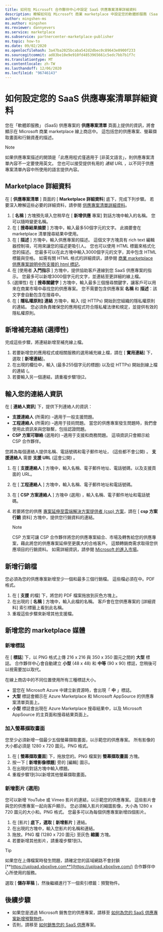 ```yaml
---
title: 如何在 Microsoft 合作夥伴中心中設定 SaaS 供應專案清單詳細資料
description: 瞭解如何在 Microsoft 商業 marketplace 中設定您的軟體即服務 (SaaS) 供應專案清單詳細資料。
author: mingshen-ms
ms.author: mingshen
ms.reviewer: dannyevers
ms.service: marketplace
ms.subservice: partnercenter-marketplace-publisher
ms.topic: how-to
ms.date: 09/02/2020
ms.openlocfilehash: 3a47ba2025bcaba542d2dbec0c89643e0900f233
ms.sourcegitcommit: ad83be10e9e910fd4853965661c5edc7bb7b1f7c
ms.translationtype: MT
ms.contentlocale: zh-TW
ms.lasthandoff: 12/06/2020
ms.locfileid: "96746143"
---
```

# <a name="how-to-configure-your-saas-offer-listing-details"></a>如何設定您的 SaaS 供應專案清單詳細資料

您在「軟體即服務」 (SaaS) 供應專案的 **供應專案清單** 頁面上提供的資訊，將會顯示在 Microsoft 商業 marketplace 線上商店中。 這包括您的供應專案、螢幕擷取畫面和行銷資產的描述。

> [!NOTE]
> 如果供應專案描述的開頭是「此應用程式僅適用于 [非英文語言」，則供應專案清單內容不一定要使用英文。 您也可以接受提供有用的 *連結 URL* ，以不同于供應專案清單內容中所使用的語言提供內容。

## <a name="marketplace-details"></a>Marketplace 詳細資料

在 [ **供應專案清單** ] 頁面的 [ **Marketplace 詳細資料**] 底下，完成下列步驟。 若要深入瞭解這些必要的詳細資料，請參閱 [供應專案清單詳細資料](plan-azure-application-offer.md#offer-listing-details)。

1. [ **名稱** ] 方塊預先填入您稍早在 [  **新增供應** 專案] 對話方塊中輸入的名稱。 您可以隨時變更名稱。
1. 在 [ **搜尋結果摘要** ] 方塊中，輸入最多50個字元的文字。 此摘要會在 marketplace 清單搜尋結果中使用。
1. 在 [ **描述** ] 方塊中，輸入供應專案的描述。 這個文字方塊具有 rich text 編輯器控制項，可用來讓您的描述更吸引人。 您也可以使用 HTML 標籤來格式化您的描述。 您最多可以在此方塊中輸入3000個字元的文字，其中包含 HTML 標籤與空格。 如需有關 HTML 格式的詳細資訊，請參閱 [商業 marketplace 供應專案說明中所支援的 html 標記](supported-html-tags.md)。
1. 在 [使用者 **入門指示** ] 方塊中，提供協助客戶連線到您 SaaS 供應專案的指示。 您最多可以新增3000個字元的文字，並連結至更詳細的線上檔。
1.  (選擇性) 在 [ **搜尋關鍵字** ] 方塊中，輸入最多三個搜尋關鍵字，讓客戶可以用來在商業市場中尋找您的供應專案。 您不需要包含供應專案 **名稱** 和 **描述**：該文字會自動包含在搜尋中。
1. 在 [ **隱私權原則] 連結** 方塊中，輸入 (從 HTTPs) 開始到您組織的隱私權原則的連結。 您必須負責確保您的應用程式符合隱私權法律和規定，並提供有效的隱私權原則。

## <a name="add-supplemental-links-optional"></a>新增補充連結 (選擇性) 

完成這些步驟，將連結新增至補充線上檔。

1. 若要新增您的應用程式或相關服務的選用補充線上檔，請在 [ **實用連結**] 下，選取 [ **新增連結**]。
1. 在出現的欄位中，輸入 (最多255個字元的標題) 以及從 HTTPs) 開始到線上檔的連結 (。
1. 若要輸入另一個連結，請重複步驟1到2。

## <a name="enter-your-contact-information"></a>輸入您的連絡人資訊

在 [ **連絡人資訊**] 下，提供下列連絡人的資訊：

- **支援連絡人**  (所需的) –適用于一般支援問題。
- **工程連絡人**  (所需的) –適用于技術問題。 當您的供應專案發生問題時，我們會使用此資訊來與您聯繫，包括認證問題。
- **CSP 方案可聯絡** (選用的) –適用于支援和商務問題。 這項資訊只會顯示給 CSP 合作夥伴。

您將為每個連絡人提供名稱、電話號碼和電子郵件地址， (這些都不會公開) 。 **支援連絡人** 需要 **支援 URL** (這會公開) 。

1. 在 [ **支援連絡人** ] 方塊中，輸入名稱、電子郵件地址、電話號碼，以及支援頁面的 URL。
1. 在 [ **工程連絡人** ] 方塊中，輸入名稱、電子郵件地址和電話號碼。
1. 在 [ **CSP 方案連絡人** ] 方塊中 (選用) ，輸入名稱、電子郵件地址和電話號碼。
1. 若要將您的供應 [專案延伸至雲端解決方案提供者 (csp) 方案](cloud-solution-providers.md)，請在 [ **csp 方案行銷** 資料] 方塊中，提供您行銷資料的連結。

   > [!NOTE]
   > CSP 方案可讓 CSP 合作夥伴將您的供應專案組合、市場及轉售給您的供應專案，藉此將您的供應專案延伸至更廣大的合格客戶。 這類轉銷商需求取得您供應項目的行銷資料。 如需詳細資訊，請參閱 [Microsoft 的進入市場](https://partner.microsoft.com/reach-customers/gtm)。

## <a name="add-marketing-documents"></a>新增行銷檔

您必須為您的供應專案新增至少一個和最多三個行銷檔。 這些檔必須在中。PDF 格式。

1. 在 [ **支援** 的檔] 下，將您的 PDF 檔案拖放到灰色方塊上。
1. 在出現的 [ **名稱** ] 方塊中，輸入此檔的名稱。 客戶會在您供應專案的 [詳細資料] 索引標籤上看到此名稱。
1. 重複這些步驟來新增其他支援檔。

## <a name="add-your-marketplace-media"></a>新增您的 marketplace 媒體

### <a name="add-logos"></a>新增標誌

在 [ **標誌**] 下，以 PNG 格式上傳 216 x 216 與 350 x 350 圖元之間的 **大型** 標誌。 合作夥伴中心會自動建立 **小型** (48 x 48) 和 **中等** (90 x 90) 標誌，您稍後可以視需要加以取代。

在線上商店中的不同位置使用所有三種標誌大小。

- 當您在 Microsoft Azure 中建立新資源時，會出現「 **中** 」標誌。
- **大型** 標誌會顯示在 Azure Marketplace 和 Microsoft AppSource 的供應專案清單頁面上。
- **小型** 標誌會出現在 Azure Marketplace 搜尋結果中，以及 Microsoft AppSource 的主頁面和搜尋結果頁面上。

### <a name="add-screenshots"></a>加入螢幕擷取畫面

您至少必須新增一個最少五個螢幕擷取畫面，以示範您的供應專案。 所有影像的大小都必須是 1280 x 720 圖元。PNG 格式。

1. 在 [ **螢幕擷取畫面**] 下，拖放您的。PNG 檔案到 **螢幕擷取畫面** 方塊。
2. 按一下 [ **新增影像標題**] 旁的 [編輯] 圖示。
3. 在出現的對話方塊中輸入標題。
4. 重複步驟1到3以新增其他螢幕擷取畫面。

### <a name="add-videos-optional"></a>新增影片 (選用) 

您可以新增 YouTube 或 Vimeo 影片的連結，以示範您的供應專案。 這些影片會與您的供應專案一起向客戶顯示。 您必須輸入影片的縮圖影像，大小為 1280 x 720 圖元的大小和。PNG 格式。 您最多可以為每個供應專案新增四個影片。

1. 在 [影片] **底下，選取** [ **新增影片** ] 連結。
2. 在出現的方塊中，輸入您影片的名稱和連結。
3. 拖放。PNG 檔 (1280 x 720 圖元) 至灰色 **縮圖** 方塊。
4. 若要新增其他影片，請重複步驟1到3。

> [!TIP]
> 如果您在上傳檔案時發生問題，請確定您的區域網路不會封鎖 [**https://upload.xboxlive.com**](https://upload.xboxlive.com/) 合作夥伴中心所使用的服務。

選取 [ **儲存草稿** ]，然後繼續進行下一個索引標籤：預覽物件。

## <a name="next-steps"></a>後續步驟

- 如果您是透過 Microsoft 銷售您的供應專案，請移至 [如何為您的 SaaS 供應專案新增預覽物件](create-new-saas-offer-preview.md)。 
- 否則，請移至 [如何銷售您的 SaaS 供應](create-new-saas-offer-marketing.md)專案。
